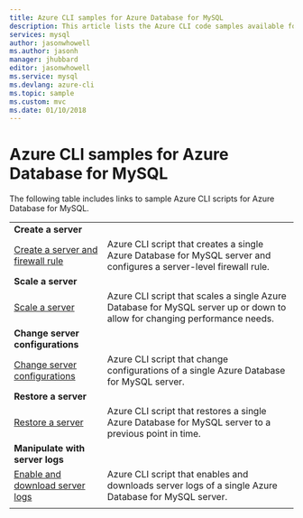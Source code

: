 ```yaml
---
title: Azure CLI samples for Azure Database for MySQL
description: This article lists the Azure CLI code samples available for interacting with Azure Database for MySQL.
services: mysql
author: jasonwhowell
ms.author: jasonh
manager: jhubbard
editor: jasonwhowell
ms.service: mysql
ms.devlang: azure-cli
ms.topic: sample
ms.custom: mvc
ms.date: 01/10/2018
---
```

# Azure CLI samples for Azure Database for MySQL 
The following table includes links to sample Azure CLI scripts for Azure Database for MySQL.

| |  |
|---|---|
|**Create a server**||
| [Create a server and firewall rule](./scripts/sample-create-server-and-firewall-rule.md?toc=%2fcli%2fazure%2ftoc.json) | Azure CLI script that creates a single Azure Database for MySQL server and configures a server-level firewall rule. |
|**Scale a server**||
| [Scale a server](./scripts/sample-scale-server.md?toc=%2fcli%2fazure%2ftoc.json) | Azure CLI script that scales a single Azure Database for MySQL server up or down to allow for changing performance needs. |
|**Change server configurations**||
| [Change server configurations](./scripts/sample-change-server-configuration.md?toc=%2fcli%2fazure%2ftoc.json) | Azure CLI script that change configurations of a single Azure Database for MySQL server. |
|**Restore a server**||
| [Restore a server](./scripts/sample-pitr-restore.md?toc=%2fcli%2fazure%2ftoc.json) | Azure CLI script that restores a single Azure Database for MySQL server to a previous point in time. |
|**Manipulate with server logs**||
| [Enable and download server logs](./scripts/sample-server-logs.md?toc=%2fcli%2fazure%2ftoc.json) | Azure CLI script that enables and downloads server logs of a single Azure Database for MySQL server. |
|||
